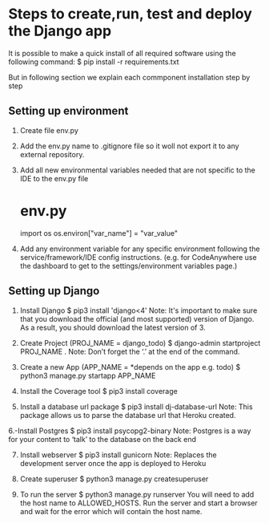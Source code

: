 # Steps to create,run, test and deploy the Django app

It is possible to make a quick install of all required software using the following command:
$ pip install -r requirements.txt

But in following section we explain each commponent installation step by step 

## Setting up environment
1. Create file env.py
2. Add the env.py name to .gitignore file so it woll not export it to any external repository.
3. Add all new environmental variables needed that are not specific to the IDE to the env.py file
    # env.py
    import os
    os.environ["var_name"] = "var_value"

4. Add any environment variable for any specific environment following the service/framework/IDE config instructions.
   (e.g. for CodeAnywhere  use the dashboard to get to the settings/environment variables page.)


## Setting up Django 

1. Install Django
$ pip3 install 'django<4'
    Note: It's important to make sure that you download the official (and most supported) version of Django. As a result, you should download the latest version of 3. 

2. Create Project (PROJ_NAME = django_todo)
$ django-admin startproject PROJ_NAME .
    Note: Don’t forget the ‘.’ at the end of the command.

3. Create a new App (APP_NAME = *depends on the app e.g. todo)
$ python3 manage.py startapp APP_NAME

4. Install the Coverage tool 
$ pip3 install coverage

5. Install a database url package
$ pip3 install dj-database-url
    Note: This package allows us to parse the database url that Heroku created.

6.-Install Postgres
$ pip3 install psycopg2-binary
    Note: Postgres is a way for your content to ‘talk’ to the database on the back end

7. Install webserver
$ pip3 install gunicorn
    Note: Replaces the development server once the app is deployed to Heroku

8. Create superuser
$ python3 manage.py createsuperuser

9. To run the server
$ python3 manage.py runserver
    You will need to add the host name to ALLOWED_HOSTS.
    Run the server and start a browser and wait for the error which will contain the host name.
    
